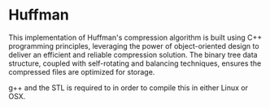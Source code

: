 # Huffman
This implementation of Huffman's compression algorithm is built using C++ programming principles, leveraging the power of object-oriented design to deliver an efficient and reliable compression solution. The binary tree data structure, coupled with self-rotating and balancing techniques, ensures the compressed files are optimized for storage.

g++ and the STL is required to in order to compile this in either Linux or OSX. 

